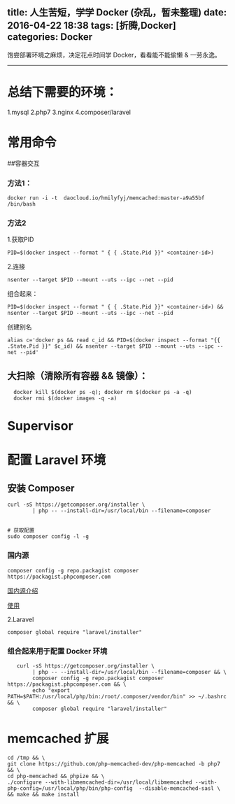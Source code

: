 title: 人生苦短，学学 Docker (杂乱，暂未整理)
date: 2016-04-22 18:38
tags: [折腾,Docker]
categories: Docker
---

饱尝部署环境之麻烦，决定花点时间学 Docker，看看能不能偷懒 & 一劳永逸。

<!-- more -->

---

# 总结下需要的环境：

1.mysql
2.php7
3.nginx
4.composer/laravel

# 常用命令

##容器交互

### 方法1：

    docker run -i -t  daocloud.io/hmilyfyj/memcached:master-a9a55bf  /bin/bash
    
      
### 方法2

1.获取PID

    PID=$(docker inspect --format " { { .State.Pid }}" <container-id>)

2.连接

    nsenter --target $PID --mount --uts --ipc --net --pid
    
组合起来：

    PID=$(docker inspect --format " { { .State.Pid }}" <container-id>) && nsenter --target $PID --mount --uts --ipc --net --pid
    
创建别名

    alias c='docker ps && read c_id && PID=$(docker inspect --format "{{ .State.Pid }}" $c_id) && nsenter --target $PID --mount --uts --ipc --net --pid'

## 大扫除（清除所有容器 && 镜像）：

      docker kill $(docker ps -q); docker rm $(docker ps -a -q)
      docker rmi $(docker images -q -a) 
    

# Supervisor
    
# 配置 Laravel 环境

## 安装 Composer


```Shell
curl -sS https://getcomposer.org/installer \
        | php -- --install-dir=/usr/local/bin --filename=composer
    
        
# 获取配置
sudo composer config -l -g
```

### 国内源

    composer config -g repo.packagist composer https://packagist.phpcomposer.com
    
[国内源介绍][1]



[使用][2]

2.Laravel

    composer global require "laravel/installer"

### 组合起来用于配置 Docker 环境

```Shell
   curl -sS https://getcomposer.org/installer \
        | php -- --install-dir=/usr/local/bin --filename=composer && \
        composer config -g repo.packagist composer https://packagist.phpcomposer.com && \
        echo "export PATH=$PATH:/usr/local/php/bin:/root/.composer/vendor/bin" >> ~/.bashrc && \
        composer global require "laravel/installer" 
```


# memcached 扩展


```Shell
cd /tmp && \
git clone https://github.com/php-memcached-dev/php-memcached -b php7 && \ 
cd php-memcached && phpize && \
./configure --with-libmemcached-dir=/usr/local/libmemcached --with-php-config=/usr/local/php/bin/php-config  --disable-memcached-sasl \ 
&& make && make install

```


  [1]: http://pkg.phpcomposer.com/
  [2]: http://bbs.csdn.net/topics/390250412
